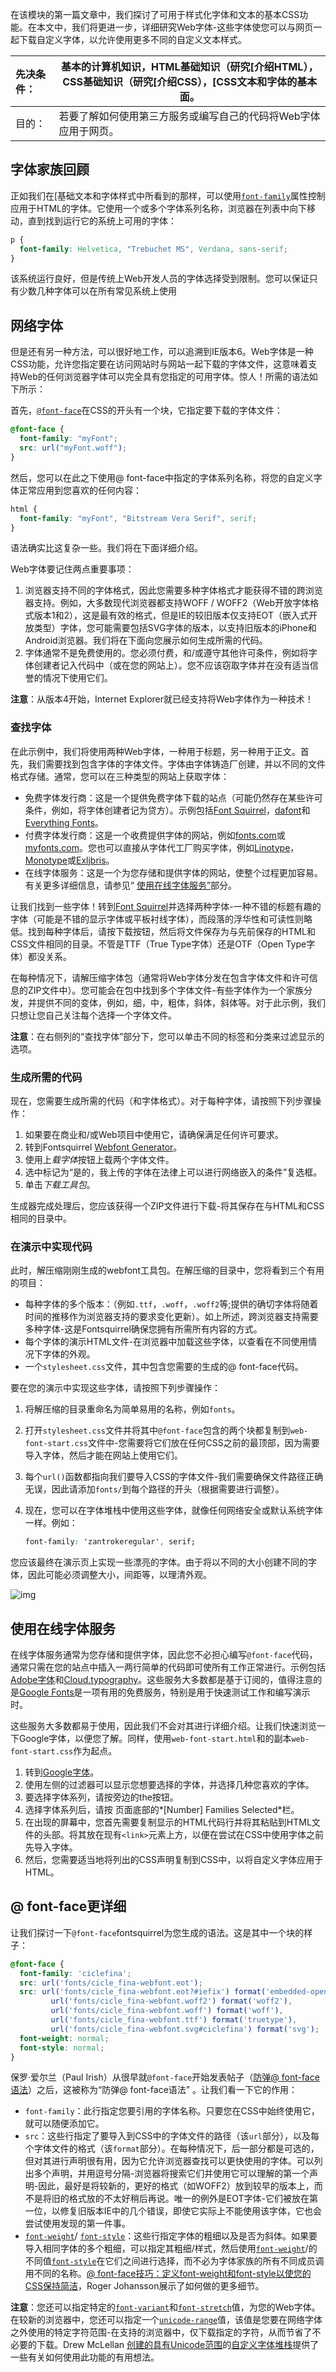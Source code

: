 在该模块的第一篇文章中，我们探讨了可用于样式化字体和文本的基本CSS功能。在本文中，我们将更进一步，详细研究Web字体-这些字体使您可以与网页一起下载自定义字体，以允许使用更多不同的自定义文本样式。

| 先决条件： | 基本的计算机知识，HTML基础知识（研究[介绍HTML），CSS基础知识（研究[介绍CSS），[CSS文本和字体的基本面。 |
| :--------- | ------------------------------------------------------------ |
| 目的：     | 若要了解如何使用第三方服务或编写自己的代码将Web字体应用于网页。 |

## 字体家族回顾

正如我们在[基础文本和字体样式中所看到的那样，可以使用[`font-family`]( /font-family)属性控制应用于HTML的字体。它使用一个或多个字体系列名称，浏览器在列表中向下移动，直到找到运行它的系统上可用的字体：

```css
p {
  font-family: Helvetica, "Trebuchet MS", Verdana, sans-serif;
}
```

该系统运行良好，但是传统上Web开发人员的字体选择受到限制。您可以保证只有少数几种字体可以在所有常见系统上使用

## 网络字体

但是还有另一种方法，可以很好地工作，可以追溯到IE版本6。Web字体是一种CSS功能，允许您指定要在访问网站时与网站一起下载的字体文件，这意味着支持Web的任何浏览器字体可以完全具有您指定的可用字体。惊人！所需的语法如下所示：

首先，[`@font-face`]( /@font-face)在CSS的开头有一个块，它指定要下载的字体文件：

```css
@font-face {
  font-family: "myFont";
  src: url("myFont.woff");
}
```

然后，您可以在此之下使用@ font-face中指定的字体系列名称，将您的自定义字体正常应用到您喜欢的任何内容：

```css
html {
  font-family: "myFont", "Bitstream Vera Serif", serif;
}
```

语法确实比这复杂一些。我们将在下面详细介绍。

Web字体要记住两点重要事项：

1. 浏览器支持不同的字体格式，因此您需要多种字体格式才能获得不错的跨浏览器支持。例如，大多数现代浏览器都支持WOFF / WOFF2（Web开放字体格式版本1和2），这是最有效的格式，但是IE的较旧版本仅支持EOT（嵌入式开放类型）字体，您可能需要包括SVG字体的版本，以支持旧版本的iPhone和Android浏览器。我们将在下面向您展示如何生成所需的代码。
2. 字体通常不是免费使用的。您必须付费，和/或遵守其他许可条件，例如将字体创建者记入代码中（或在您的网站上）。您不应该窃取字体并在没有适当信誉的情况下使用它们。

**注意**：从版本4开始，Internet Explorer就已经支持将Web字体作为一种技术！



### 查找字体



在此示例中，我们将使用两种Web字体，一种用于标题，另一种用于正文。首先，我们需要找到包含字体的字体文件。字体由字体铸造厂创建，并以不同的文件格式存储。通常，您可以在三种类型的网站上获取字体：

- 免费字体发行商：这是一个提供免费字体下载的站点（可能仍然存在某些许可条件，例如，将字体创建者记为贷方）。示例包括[Font Squirrel](https://www.fontsquirrel.com/)，[dafont](http://www.dafont.com/)和[Everything Fonts](https://everythingfonts.com/)。
- 付费字体发行商：这是一个收费提供字体的网站，例如[fonts.com](http://www.fonts.com/)或[myfonts.com](http://www.myfonts.com/)。您也可以直接从字体代工厂购买字体，例如[Linotype](https://www.linotype.com/)，[Monotype](http://www.monotype.com/)或[Exljbris](http://www.exljbris.com/)。
- 在线字体服务：这是一个为您存储和提供字体的网站，使整个过程更加容易。有关更多详细信息，请参见“ [使用在线字体服务”](1/en-US/docs/Learn/CSS/Styling_text/Web_fonts#Using_an_online_font_service)部分。

让我们找到一些字体！转到[Font Squirrel](https://www.fontsquirrel.com/)并选择两种字体-一种不错的标题有趣的字体（可能是不错的显示字体或平板衬线字体），而段落的浮华性和可读性则略低。找到每种字体后，请按下载按钮，然后将文件保存为与先前保存的HTML和CSS文件相同的目录。不管是TTF（True Type字体）还是OTF（Open Type字体）都没关系。

在每种情况下，请解压缩字体包（通常将Web字体分发在包含字体文件和许可信息的ZIP文件中）。您可能会在包中找到多个字体文件-有些字体作为一个家族分发，并提供不同的变体，例如，细，中，粗体，斜体，斜体等。对于此示例，我们只想让您自己关注每个选择一个字体文件。

**注意**：在右侧列的“查找字体”部分下，您可以单击不同的标签和分类来过滤显示的选项。

### 生成所需的代码



现在，您需要生成所需的代码（和字体格式）。对于每种字体，请按照下列步骤操作：

1. 如果要在商业和/或Web项目中使用它，请确保满足任何许可要求。
2. 转到Fontsquirrel [Webfont Generator](https://www.fontsquirrel.com/tools/webfont-generator)。
3. 使用上*载字体*按钮上载两个字体文件。
4. 选中标记为“是的，我上传的字体在法律上可以进行网络嵌入的条件”复选框。
5. 单击*下载工具包*。

生成器完成处理后，您应该获得一个ZIP文件进行下载-将其保存在与HTML和CSS相同的目录中。

### 在演示中实现代码



此时，解压缩刚刚生成的webfont工具包。在解压缩的目录中，您将看到三个有用的项目：

- 每种字体的多个版本：（例如`.ttf`，`.woff`，`.woff2`等;提供的确切字体将随着时间的推移作为浏览器支持的要求变化更新）。如上所述，跨浏览器支持需要多种字体-这是Fontsquirrel确保您拥有所需所有内容的方式。
- 每个字体的演示HTML文件-在浏览器中加载这些字体，以查看在不同使用情况下字体的外观。
- 一个`stylesheet.css`文件，其中包含您需要的生成的@ font-face代码。

要在您的演示中实现这些字体，请按照下列步骤操作：

1. 将解压缩的目录重命名为简单易用的名称，例如`fonts`。

2. 打开`stylesheet.css`文件并将其中`@font-face`包含的两个块都复制到`web-font-start.css`文件中-您需要将它们放在任何CSS之前的最顶部，因为需要导入字体，然后才能在网站上使用它们。

3. 每个`url()`函数都指向我们要导入CSS的字体文件-我们需要确保文件路径正确无误，因此请添加`fonts/`到每个路径的开头（根据需要进行调整）。

4. 现在，您可以在字体堆栈中使用这些字体，就像任何网络安全或默认系统字体一样。例如：

   ```css
   font-family: 'zantrokeregular', serif;
   ```

您应该最终在演示页上实现一些漂亮的字体。由于将以不同的大小创建不同的字体，因此可能必须调整大小，间距等，以理清外观。

![img](https://mdn.mozillademos.org/files/12984/web-font-example.png)

## 使用在线字体服务

在线字体服务通常为您存储和提供字体，因此您不必担心编写`@font-face`代码，通常只需在您的站点中插入一两行简单的代码即可使所有工作正常进行。示例包括[Adobe字体](https://fonts.adobe.com/)和[Cloud.typography](http://www.typography.com/cloud/welcome/)。这些服务大多数都是基于订阅的，值得注意的是[Google Fonts](https://www.google.com/fonts)是一项有用的免费服务，特别是用于快速测试工作和编写演示时。

这些服务大多数都易于使用，因此我们不会对其进行详细介绍。让我们快速浏览一下Google字体，以便您了解。同样，使用`web-font-start.html`和的副本`web-font-start.css`作为起点。

1. 转到[Google字体](https://www.google.com/fonts)。
2. 使用左侧的过滤器可以显示您想要选择的字体，并选择几种您喜欢的字体。
3. 要选择字体系列，请按旁边的the按钮。
4. 选择字体系列后，请按 页面底部的*[Number] Families Selected*栏。
5. 在出现的屏幕中，您首先需要复制显示的HTML代码行并将其粘贴到HTML文件的头部。将其放在现有`<link>`元素上方，以便在尝试在CSS中使用字体之前先导入字体。
6. 然后，您需要适当地将列出的CSS声明复制到CSS中，以将自定义字体应用于HTML。



## @ font-face更详细

让我们探讨一下`@font-face`fontsquirrel为您生成的语法。这是其中一个块的样子：

```css
@font-face {
  font-family: 'ciclefina';
  src: url('fonts/cicle_fina-webfont.eot');
  src: url('fonts/cicle_fina-webfont.eot?#iefix') format('embedded-opentype'),
         url('fonts/cicle_fina-webfont.woff2') format('woff2'),
         url('fonts/cicle_fina-webfont.woff') format('woff'),
         url('fonts/cicle_fina-webfont.ttf') format('truetype'),
         url('fonts/cicle_fina-webfont.svg#ciclefina') format('svg');
  font-weight: normal;
  font-style: normal;
}
```

保罗·爱尔兰（Paul Irish）从很早就`@font-face`开始发表帖子（[防弹@ font-face语法](http://www.paulirish.com/2009/bulletproof-font-face-implementation-syntax/)）之后，这被称为“防弹@ font-face语法” 。让我们看一下它的作用：

- `font-family`：此行指定您要引用的字体名称。只要您在CSS中始终使用它，就可以随便添加它。
- `src`：这些行指定了要导入到CSS中的字体文件的路径（该`url`部分），以及每个字体文件的格式（该`format`部分）。在每种情况下，后一部分都是可选的，但对其进行声明很有用，因为它允许浏览器查找可以更快使用的字体。可以列出多个声明，并用逗号分隔-浏览器将搜索它们并使用它可以理解的第一个声明-因此，最好是将较新的，更好的格式（如WOFF2）放到较早的版本上，而不是将旧的格式放的不太好稍后再说。唯一的例外是EOT字体-它们被放在第一位，以修复旧版本IE中的几个错误，即使它实际上不能使用该字体，它也会尝试使用发现的第一件事。
- [`font-weight`]( /font-weight)/ [`font-style`]( /font-style)：这些行指定字体的粗细以及是否为斜体。如果要导入相同字体的多个粗细，可以指定其粗细/样式，然后使用[`font-weight`]( /font-weight)/的不同值[`font-style`]( /font-style)在它们之间进行选择，而不必为字体家族的所有不同成员调用不同的名称。[@ font-face技巧：定义font-weight和font-style以使您的CSS保持简洁](http://www.456bereastreet.com/archive/201012/font-face_tip_define_font-weight_and_font-style_to_keep_your_css_simple/)，Roger Johansson展示了如何做的更多细节。

**注意**：您还可以指定特定的[`font-variant`]( /font-variant)和[`font-stretch`]( /font-stretch)值，为您的Web字体。在较新的浏览器中，您还可以指定一个[`unicode-range`]( /unicode-range)值，该值是您要在网络字体之外使用的特定字符范围-在支持的浏览器中，仅下载指定的字符，从而节省了不必要的下载。Drew McLellan [创建的具有Unicode范围](https://24ways.org/2011/creating-custom-font-stacks-with-unicode-range/)的[自定义字体堆栈](https://24ways.org/2011/creating-custom-font-stacks-with-unicode-range/)提供了一些有关如何使用此功能的有用想法。